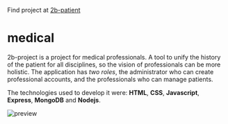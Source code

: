 Find project at [2b-patient](https://patient-everywhere.herokuapp.com/)

# medical

2b-project is a project for medical professionals. A tool to unify the history of the patient for all disciplines, so the vision of professionals can be more holistic. The application has _two roles_, the administrator who can create professional accounts, and the professionals who can manage patients.

The technologies used to develop it were: **HTML**, **CSS**, **Javascript**, **Express**, **MongoDB** and **Nodejs**.

![preview](https://i.imgur.com/ydq56No.png)